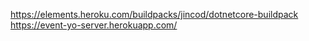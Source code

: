 https://elements.heroku.com/buildpacks/jincod/dotnetcore-buildpack
https://event-yo-server.herokuapp.com/